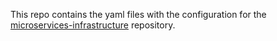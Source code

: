 This repo contains the yaml files with the configuration for the [microservices-infrastructure](https://github.com/erik-ggg/microservices-infrastructure) repository.
